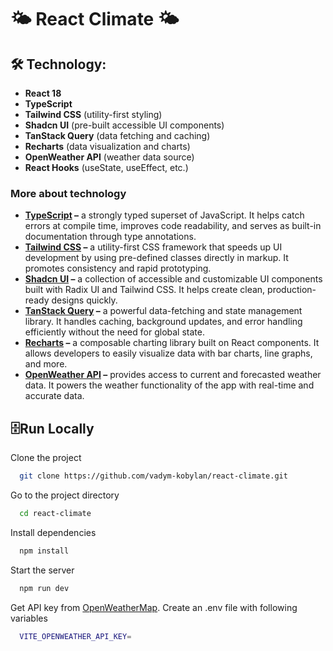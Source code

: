 # 🌤 React Climate 🌤

<!-- ### Demo: [**▶️ Click ▶️**](https://react-pizza-v2-by-alongo.vercel.app/) -->

<!-- ![App Screenshot](https://react-pizza-v2-by-alongo.vercel.app/project-image.png) -->

## 🛠 Technology:

- **React 18**  
- **TypeScript**  
- **Tailwind CSS** (utility-first styling)  
- **Shadcn UI** (pre-built accessible UI components)  
- **TanStack Query** (data fetching and caching)  
- **Recharts** (data visualization and charts)  
- **OpenWeather API** (weather data source)  
- **React Hooks** (useState, useEffect, etc.)  

### More about technology

- **[TypeScript](https://www.typescriptlang.org/) –** a strongly typed superset of JavaScript. It helps catch errors at compile time, improves code readability, and serves as built-in documentation through type annotations.
- **[Tailwind CSS](https://tailwindcss.com/) –** a utility-first CSS framework that speeds up UI development by using pre-defined classes directly in markup. It promotes consistency and rapid prototyping.
- **[Shadcn UI](https://ui.shadcn.com/) –** a collection of accessible and customizable UI components built with Radix UI and Tailwind CSS. It helps create clean, production-ready designs quickly.
- **[TanStack Query](https://tanstack.com/query/latest) –** a powerful data-fetching and state management library. It handles caching, background updates, and error handling efficiently without the need for global state.
- **[Recharts](https://recharts.org/en-US/) –** a composable charting library built on React components. It allows developers to easily visualize data with bar charts, line graphs, and more.
- **[OpenWeather API](https://openweathermap.org/api) –** provides access to current and forecasted weather data. It powers the weather functionality of the app with real-time and accurate data.



## 🗄Run Locally

Clone the project

```bash
  git clone https://github.com/vadym-kobylan/react-climate.git
```

Go to the project directory

```bash
  cd react-climate
```

Install dependencies

```bash
  npm install
```

Start the server

```bash
  npm run dev
```

Get API key from [OpenWeatherMap](https://openweathermap.org/api). Create an .env file with following variables

```bash
  VITE_OPENWEATHER_API_KEY=
```
